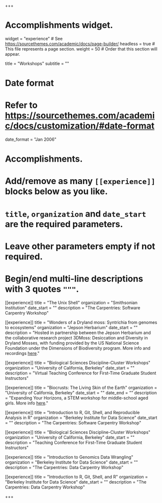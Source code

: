 +++
# Accomplishments widget.
widget = "experience"  # See https://sourcethemes.com/academic/docs/page-builder/
headless = true  # This file represents a page section.
weight = 50  # Order that this section will appear.

title = "Workshops"
subtitle = ""

# Date format
#   Refer to https://sourcethemes.com/academic/docs/customization/#date-format
date_format = "Jan 2006"

# Accomplishments.
#   Add/remove as many `[[experience]]` blocks below as you like.
#   `title`, `organization` and `date_start` are the required parameters.
#   Leave other parameters empty if not required.
#   Begin/end multi-line descriptions with 3 quotes `"""`.

[[experience]]
  title = "The Unix Shell"
  organization = "Smithsonian Institution"
  date_start = ""
  description = "The Carpentries: Software Carpentry Workshop"
  
  
[[experience]]
  title = "Wonders of a Dryland moss: Syntrichia from genomes to ecosystems"
  organization = "Jepson Herbarium"
  date_start = ""
  description = "Hosted in partnership between the Jepson Herbarium and the collaborative research project 3DMoss: Desiccation and Diversity in Dryland Mosses, with funding provided by the US National Science Foundation under the Dimensions of Biodiversity program. More info and recordings [here](https://3dmoss.berkeley.edu/community-outreach/public-workshops/wonders-of-a-dryland-moss/)."

  
[[experience]]
  title = "Biological Sciences Discipline-Cluster Workshops"
  organization = "University of California, Berkeley"
  date_start = ""
  description = "Virtual Teaching Conference for First-Time Graduate Student Instructors"

[[experience]]
  title = "Biocrusts: The Living Skin of the Earth"
  organization = "University of California, Berkeley"
  date_start = ""
  date_end = ""
  description = "Expanding Your Horizons, a STEM workshop for middle-school aged girls. More info [here](https://3dmoss.berkeley.edu/2019/03/13/biocrust-workshop-for-middle-schoolers/)."

[[experience]]
  title = "Introduction to R, Git, Shell, and Reproducible Analysis in R"
  organization = "Berkeley Institute for Data Science"
  date_start = ""
  description = "The Carpentries: Software Carpentry Workshop"

[[experience]]
  title = "Biological Sciences Discipline-Cluster Workshops"
  organization = "University of California, Berkeley"
  date_start = ""
  description = "Teaching Conference for First-Time Graduate Student Instructors"

[[experience]]
  title = "Introduction to Genomics Data Wrangling"
  organization = "Berkeley Institute for Data Science"
  date_start = ""
  description = "The Carpentries: Data Carpentry Workshop"
  
[[experience]]
  title = "Introduction to R, Git, Shell, and R"
  organization = "Berkeley Institute for Data Science"
  date_start = ""
  description = "The Carpentries: Data Carpentry Workshop"

+++


